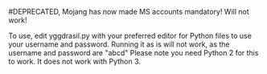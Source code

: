#DEPRECATED, Mojang has now made MS accounts mandatory! Will not work!

To use, edit yggdrasil.py with your preferred editor for Python files to use your username and password. Running it as is will not work, as the username and password are "abcd"
Please note you need Python 2 for this to work. It does not work with Python 3.
